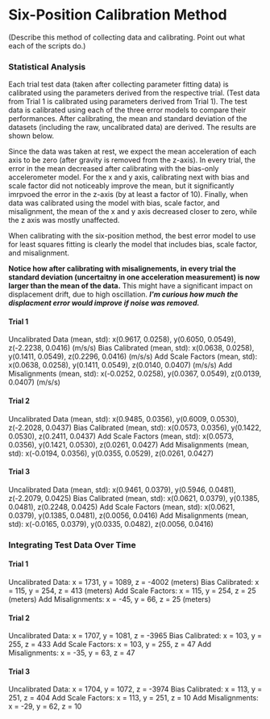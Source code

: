 # Six-Position Calibration Method

(Describe this method of collecting data and calibrating. Point out what each of the scripts do.)

### Statistical Analysis
Each trial test data (taken after collecting parameter fitting data) is calibrated using the parameters derived from the respective trial. (Test data from Trial 1 is calibrated using parameters derived from Trial 1). The test data is calibrated using each of the three error models to compare their performances. After calibrating, the mean and standard deviation of the datasets (including the raw, uncalibrated data) are derived. The results are shown below. 

Since the data was taken at rest, we expect the mean acceleration of each axis to be zero (after gravity is removed from the z-axis). In every trial, the error in the mean decreased after calibrating with the bias-only accelerometer model. For the x and y axis, calibrating next with bias and scale factor did not noticeably improve the mean, but it significantly imrpvoed the error in the z-axis (by at least a factor of 10). Finally, when data was calibrated using the model with bias, scale factor, and misalignment, the mean of the x and y axis decreased closer to zero, while the z axis was mostly unaffected. 

When calibrating with the six-position method, the best error model to use for least squares fitting is clearly the model that includes bias, scale factor, and misalignment. 

**Notice how after calibrating with misalignements, in every trial the standard deviation (uncertaitny in one acceleration measurement) is now larger than the mean of the data.** This might have a significant impact on displacement drift, due to high oscillation. ***I'm curious how much the displacment error would improve if noise was removed.***

#### Trial 1
Uncalibrated Data (mean, std):  x(0.9617, 0.0258), y(0.6050, 0.0549), z(-2.2238, 0.0416)     (m/s/s)
Bias Calibrated   (mean, std):  x(0.0638, 0.0258), y(0.1411, 0.0549),  z(0.2296, 0.0416)     (m/s/s)
Add Scale Factors (mean, std):  x(0.0638, 0.0258), y(0.1411, 0.0549),  z(0.0140, 0.0407)     (m/s/s)
Add Misalignments (mean, std): x(-0.0252, 0.0258), y(0.0367, 0.0549),  z(0.0139, 0.0407)     (m/s/s)

#### Trial 2
Uncalibrated Data (mean, std):  x(0.9485, 0.0356), y(0.6009, 0.0530), z(-2.2028, 0.0437)
Bias Calibrated   (mean, std):  x(0.0573, 0.0356), y(0.1422, 0.0530),  z(0.2411, 0.0437)
Add Scale Factors (mean, std):  x(0.0573, 0.0356), y(0.1421, 0.0530),  z(0.0261, 0.0427)
Add Misalignments (mean, std): x(-0.0194, 0.0356), y(0.0355, 0.0529),  z(0.0261, 0.0427)

#### Trial 3
Uncalibrated Data (mean, std):  x(0.9461, 0.0379), y(0.5946, 0.0481), z(-2.2079, 0.0425)
Bias Calibrated   (mean, std):  x(0.0621, 0.0379), y(0.1385, 0.0481),  z(0.2248, 0.0425)
Add Scale Factors (mean, std):  x(0.0621, 0.0379), y(0.1385, 0.0481),  z(0.0056, 0.0416)
Add Misalignments (mean, std): x(-0.0165, 0.0379), y(0.0335, 0.0482),  z(0.0056, 0.0416)


### Integrating Test Data Over Time

#### Trial 1
Uncalibrated Data: x = 1731, y = 1089, z = -4002   (meters)
Bias Calibrated:   x =  115, y =  254, z =   413   (meters)
Add Scale Factors: x =  115, y =  254, z =    25   (meters)
Add Misalignments: x =  -45, y =   66, z =    25   (meters)

#### Trial 2
Uncalibrated Data: x = 1707, y = 1081, z = -3965
Bias Calibrated:   x =  103, y =  255, z =   433
Add Scale Factors: x =  103, y =  255, z =    47
Add Misalignments: x =  -35, y =   63, z =    47

#### Trial 3
Uncalibrated Data: x = 1704, y = 1072, z = -3974
Bias Calibrated:   x =  113, y =  251, z =   404
Add Scale Factors: x =  113, y =  251, z =    10
Add Misalignments: x =  -29, y =   62, z =    10
